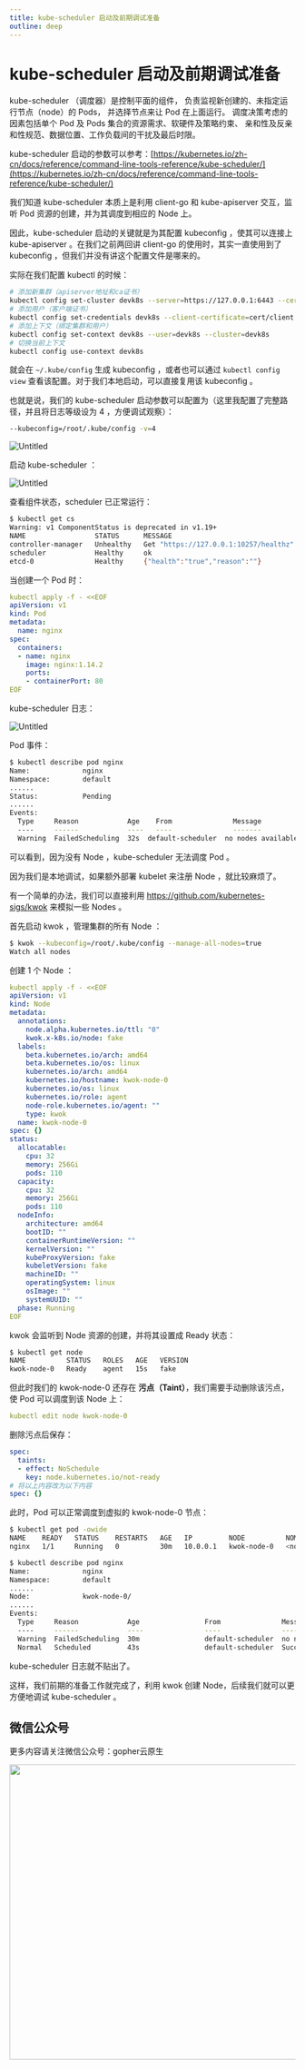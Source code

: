 ```yaml
---
title: kube-scheduler 启动及前期调试准备
outline: deep
---
```


# kube-scheduler 启动及前期调试准备

kube-scheduler （调度器）是控制平面的组件， 负责监视新创建的、未指定运行节点（node）的 Pods， 并选择节点来让 Pod 在上面运行。 调度决策考虑的因素包括单个 Pod 及 Pods 集合的资源需求、软硬件及策略约束、 亲和性及反亲和性规范、数据位置、工作负载间的干扰及最后时限。

kube-scheduler 启动的参数可以参考：[https://kubernetes.io/zh-cn/docs/reference/command-line-tools-reference/kube-scheduler/](https://kubernetes.io/zh-cn/docs/reference/command-line-tools-reference/kube-scheduler/)

我们知道 kube-scheduler 本质上是利用 client-go 和 kube-apiserver 交互，监听 Pod 资源的创建，并为其调度到相应的 Node 上。

因此，kube-scheduler 启动的关键就是为其配置 kubeconfig ，使其可以连接上 kube-apiserver 。在我们之前两回讲 client-go 的使用时，其实一直使用到了  kubeconfig ，但我们并没有讲这个配置文件是哪来的。

实际在我们配置 kubectl 的时候：

```bash
# 添加新集群（apiserver地址和ca证书）
kubectl config set-cluster devk8s --server=https://127.0.0.1:6443 --certificate-authority=cert/ca.crt
# 添加用户（客户端证书）
kubectl config set-credentials devk8s --client-certificate=cert/client.crt --client-key=cert/client.key
# 添加上下文（绑定集群和用户）
kubectl config set-context devk8s --user=devk8s --cluster=devk8s
# 切换当前上下文
kubectl config use-context devk8s
```

就会在 `~/.kube/config` 生成 kubeconfig ，或者也可以通过 `kubectl config view` 查看该配置。对于我们本地启动，可以直接复用该 kubeconfig 。

也就是说，我们的 kube-scheduler 启动参数可以配置为（这里我配置了完整路径，并且将日志等级设为 4 ，方便调试观察）：

```bash
--kubeconfig=/root/.kube/config -v=4
```

![Untitled](/kube-scheduler/01/Untitled.png)

启动 kube-scheduler ：

![Untitled](/kube-scheduler/01/Untitled%201.png)

查看组件状态，scheduler 已正常运行：

```bash
$ kubectl get cs
Warning: v1 ComponentStatus is deprecated in v1.19+
NAME                 STATUS      MESSAGE                                                                                        ERROR
controller-manager   Unhealthy   Get "https://127.0.0.1:10257/healthz": dial tcp 127.0.0.1:10257: connect: connection refused
scheduler            Healthy     ok                                                                                     
etcd-0               Healthy     {"health":"true","reason":""}
```

当创建一个 Pod 时：

```yaml
kubectl apply -f - <<EOF
apiVersion: v1
kind: Pod
metadata:
  name: nginx
spec:
  containers:
  - name: nginx
    image: nginx:1.14.2
    ports:
    - containerPort: 80
EOF
```

kube-scheduler 日志：

![Untitled](/kube-scheduler/01/Untitled%202.png)

Pod 事件：

```bash
$ kubectl describe pod nginx
Name:             nginx
Namespace:        default
......
Status:           Pending
......
Events:
  Type     Reason            Age    From               Message
  ----     ------            ----   ----               -------
  Warning  FailedScheduling  32s  default-scheduler  no nodes available to schedule pods
```

可以看到，因为没有 Node ，kube-scheduler 无法调度 Pod 。

因为我们是本地调试，如果额外部署 kubelet 来注册 Node ，就比较麻烦了。

有一个简单的办法，我们可以直接利用 https://github.com/kubernetes-sigs/kwok 来模拟一些 Nodes 。

首先启动 kwok ，管理集群的所有 Node ：

```bash
$ kwok --kubeconfig=/root/.kube/config --manage-all-nodes=true
Watch all nodes
```

创建 1 个 Node ：

```yaml
kubectl apply -f - <<EOF
apiVersion: v1
kind: Node
metadata:
  annotations:
    node.alpha.kubernetes.io/ttl: "0"
    kwok.x-k8s.io/node: fake
  labels:
    beta.kubernetes.io/arch: amd64
    beta.kubernetes.io/os: linux
    kubernetes.io/arch: amd64
    kubernetes.io/hostname: kwok-node-0
    kubernetes.io/os: linux
    kubernetes.io/role: agent
    node-role.kubernetes.io/agent: ""
    type: kwok
  name: kwok-node-0
spec: {}
status:
  allocatable:
    cpu: 32
    memory: 256Gi
    pods: 110
  capacity:
    cpu: 32
    memory: 256Gi
    pods: 110
  nodeInfo:
    architecture: amd64
    bootID: ""
    containerRuntimeVersion: ""
    kernelVersion: ""
    kubeProxyVersion: fake
    kubeletVersion: fake
    machineID: ""
    operatingSystem: linux
    osImage: ""
    systemUUID: ""
  phase: Running
EOF
```

kwok 会监听到 Node 资源的创建，并将其设置成 Ready 状态：

```bash
$ kubectl get node
NAME          STATUS   ROLES   AGE   VERSION
kwok-node-0   Ready    agent   15s   fake
```

但此时我们的 kwok-node-0 还存在 **污点（Taint）**，我们需要手动删除该污点，使 Pod 可以调度到该 Node 上：

```yaml
kubectl edit node kwok-node-0
```

删除污点后保存：

```yaml
spec:
  taints:
  - effect: NoSchedule
    key: node.kubernetes.io/not-ready
# 将以上内容改为以下内容
spec: {}
```

此时，Pod 可以正常调度到虚拟的 kwok-node-0 节点：

```bash
$ kubectl get pod -owide
NAME    READY   STATUS    RESTARTS   AGE   IP         NODE          NOMINATED NODE   READINESS GATES
nginx   1/1     Running   0          30m   10.0.0.1   kwok-node-0   <none>           <none>

$ kubectl describe pod nginx
Name:             nginx
Namespace:        default
......
Node:             kwok-node-0/
......
Events:
  Type     Reason            Age                From               Message
  ----     ------            ----               ----               -------
  Warning  FailedScheduling  30m                default-scheduler  no nodes available to schedule pods
  Normal   Scheduled         43s                default-scheduler  Successfully assigned default/nginx to kwok-node-0
```

kube-scheduler 日志就不贴出了。

这样，我们前期的准备工作就完成了，利用 kwok 创建 Node，后续我们就可以更方便地调试 kube-scheduler 。

## 微信公众号

更多内容请关注微信公众号：gopher云原生

<img src="https://github.com/user-attachments/assets/ea93572c-6c05-4751-bde7-35a58fe083f1" width="520px" />
